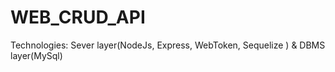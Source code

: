 # WEB_CRUD_API
Technologies: Sever layer(NodeJs, Express, WebToken, Sequelize ) &amp; DBMS layer(MySql) 
